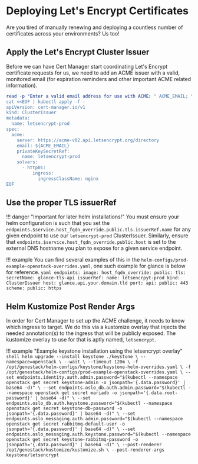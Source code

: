 # Deploying Let's Encrypt Certificates

Are you tired of manually renewing and deploying a countless number of
certificates across your environments? Us too!

## Apply the Let's Encrypt Cluster Issuer

Before we can have Cert Manager start coordinating Let's Encrypt certificate
requests for us, we need to add an ACME issuer with a valid, monitored
email (for expiration reminders and other important ACME related information).

``` yaml
read -p "Enter a valid email address for use with ACME: " ACME_EMAIL; \
cat <<EOF | kubectl apply -f -
apiVersion: cert-manager.io/v1
kind: ClusterIssuer
metadata:
  name: letsencrypt-prod
spec:
  acme:
    server: https://acme-v02.api.letsencrypt.org/directory
    email: ${ACME_EMAIL}
    privateKeySecretRef:
      name: letsencrypt-prod
    solvers:
      - http01:
          ingress:
            ingressClassName: nginx
EOF
```

## Use the proper TLS issuerRef

!!! danger "Important for later helm installations!"
    You must ensure your helm configuration is such that you set the
    `endpoints.$service.host_fqdn_override.public.tls.issuerRef.name` for any
    given endpoint to use our `letsencrypt-prod` ClusterIssuer. Similarly,
    ensure that `endpoints.$service.host_fqdn_override.public.host`
    is set to the external DNS hostname you plan to expose for a given
    service endpoint.

!!! example
    You can find several examples of this in the
    `helm-configs/prod-example-openstack-overrides.yaml`, one such example
    for glance is below for reference.
    ```yaml
    endpoints:
      image:
        host_fqdn_override:
          public:
            tls:
              secretName: glance-tls-api
              issuerRef:
                name: letsencrpyt-prod
                kind: ClusterIssuer
            host: glance.api.your.domain.tld
        port:
          api:
            public: 443
        scheme:
          public: https
    ```

## Helm Kustomize Post Render Args

In order for Cert Manager to set up the ACME challenge, it needs to know which
ingress to target. We do this via a kustomize overlay that injects the
needed annotation(s) to the ingress that will be publicly exposed. The
kustomize overlay to use for that is aptly named, `letsencrypt`.

!!! example "Example keystone installation using the letsencrypt overlay"
    ```shell
    helm upgrade --install keystone ./keystone \
    --namespace=openstack \
    --wait \
    --timeout 120m \
    -f /opt/genestack/helm-configs/keystone/keystone-helm-overrides.yaml \
    -f /opt/genestack/helm-configs/prod-example-openstack-overrides.yaml \
    --set endpoints.identity.auth.admin.password="$(kubectl --namespace openstack get secret keystone-admin -o jsonpath='{.data.password}' | base64 -d)" \
    --set endpoints.oslo_db.auth.admin.password="$(kubectl --namespace openstack get secret mariadb -o jsonpath='{.data.root-password}' | base64 -d)" \
    --set endpoints.oslo_db.auth.keystone.password="$(kubectl --namespace openstack get secret keystone-db-password -o jsonpath='{.data.password}' | base64 -d)" \
    --set endpoints.oslo_messaging.auth.admin.password="$(kubectl --namespace openstack get secret rabbitmq-default-user -o jsonpath='{.data.password}' | base64 -d)" \
    --set endpoints.oslo_messaging.auth.keystone.password="$(kubectl --namespace openstack get secret keystone-rabbitmq-password -o jsonpath='{.data.password}' | base64 -d)" \
    --post-renderer /opt/genestack/kustomize/kustomize.sh \
    --post-renderer-args keystone/letsencrypt
    ```
